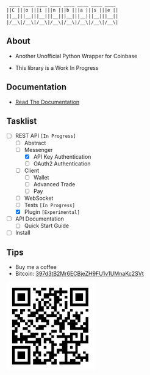 ```
 ____ ____ ____ ____ ____ ____ ____ ____
||C |||o |||i |||n |||b |||a |||s |||e ||
||__|||__|||__|||__|||__|||__|||__|||__||
|/__\|/__\|/__\|/__\|/__\|/__\|/__\|/__\|
```

## About

-   Another Unofficial Python Wrapper for Coinbase

-   This library is a Work In Progress

## Documentation

-   [Read The Documentation](https://github.com/teleprint-me/coinbase/tree/main/docs)

## Tasklist

-   [ ] REST API `[In Progress]`
    -   [ ] Abstract
    -   [ ] Messenger
        -   [x] API Key Authentication
        -   [ ] OAuth2 Authentication
    -   [ ] Client
        -   [ ] Wallet
        -   [ ] Advanced Trade
        -   [ ] Pay
    -   [ ] WebSocket
    -   [ ] Tests `[In Progress]`
    -   [x] Plugin `[Experimental]`
-   [ ] API Documentation
    -   [ ] Quick Start Guide
-   [ ] Install

## Tips

-   Buy me a coffee
-   Bitcoin: [397d3tB2Mr6ECBjeZH9FU1v1UMnaKc2SVt](https://www.blockchain.com/btc/address/397d3tB2Mr6ECBjeZH9FU1v1UMnaKc2SVt)

![Bitcoin QR Code](https://github.com/teleprint-me/coinbase/blob/main/assets/qr-bitcoin.png?raw=true)
